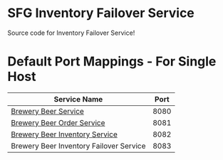 # SFG Inventory Failover Service

Source code for Inventory Failover Service!

# Default Port Mappings - For Single Host
| Service Name | Port | 
| --------| -----|
| [Brewery Beer Service](https://github.com/JulioAvalos/mssc-beer-service) | 8080 |
| [Brewery Beer Order Service](https://github.com/JulioAvalos/mssc-beer-order-service) | 8081 |
| [Brewery Beer Inventory Service](https://github.com/JulioAvalos/mssc-beer-inventory-service) | 8082 |
| Brewery Beer Inventory Failover Service | 8083 |
